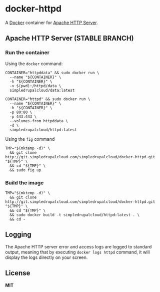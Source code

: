 # docker-httpd

A [Docker](https://docker.com/) container for [Apache HTTP Server](http://httpd.apache.org/).

## Apache HTTP Server (STABLE BRANCH)

### Run the container

Using the `docker` command:

    CONTAINER="httpddata" && sudo docker run \
      --name "${CONTAINER}" \
      -h "${CONTAINER}" \
      -v $(pwd):/httpd/data \
      simpledrupalcloud/data:latest

    CONTAINER="httpd" && sudo docker run \
      --name "${CONTAINER}" \
      -h "${CONTAINER}" \
      -p 80:80 \
      -p 443:443 \
      --volumes-from httpddata \
      -d \
      simpledrupalcloud/httpd:latest

Using the `fig` command

    TMP="$(mktemp -d)" \
      && git clone http://git.simpledrupalcloud.com/simpledrupalcloud/docker-httpd.git "${TMP}" \
      && cd "${TMP}" \
      && sudo fig up

### Build the image

    TMP="$(mktemp -d)" \
      && git clone http://git.simpledrupalcloud.com/simpledrupalcloud/docker-httpd.git "${TMP}" \
      && cd "${TMP}" \
      && sudo docker build -t simpledrupalcloud/httpd:latest . \
      && cd -

## Logging

The Apache HTTP server error and access logs are logged to standard output, meaning that by executing `docker logs httpd` command, it will display the logs directly on your screen.

## License

**MIT**
